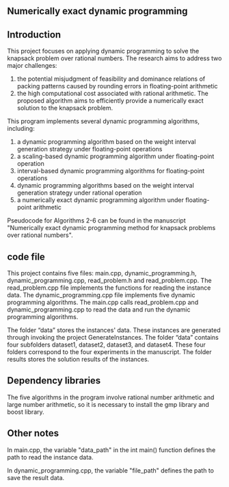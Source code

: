 ## Numerically exact dynamic programming
## Introduction
This project focuses on applying dynamic programming to solve the knapsack problem over rational numbers. The research aims to address two major challenges: 
1) the potential misjudgment of feasibility and dominance relations of packing patterns caused by rounding errors in floating-point arithmetic 
2) the high computational cost associated with rational arithmetic. The proposed algorithm aims to efficiently provide a numerically exact solution to the knapsack problem.

This program implements several dynamic programming algorithms, including:
1. a dynamic programming algorithm based on the weight interval generation strategy under floating-point operations
2. a scaling-based dynamic programming algorithm under floating-point operation
3. interval-based dynamic programming algorithms for floating-point operations
4. dynamic programming algorithms based on the weight interval generation strategy under rational operation
5. a numerically exact dynamic programming algorithm under floating-point arithmetic

Pseudocode for Algorithms 2-6 can be found in the manuscript "Numerically exact dynamic programming method for knapsack problems over rational numbers".


## code file
This project contains five files: main.cpp, dynamic_programming.h, dynamic_programming.cpp, read_problem.h and read_problem.cpp.
The read_problem.cpp file implements the functions for reading the instance data.
The dynamic_programming.cpp file implements five dynamic programming algorithms.
The main.cpp calls read_problem.cpp and dynamic_programming.cpp to read the data and run the dynamic programming algorithms.

The folder “data” stores the instances' data. These instances are generated through invoking the project GenerateInstances. The folder “data” contains four subfolders dataset1, dataset2, dataset3, and dataset4. These four folders correspond to the four experiments in the manuscript.
The folder results stores the solution results of the instances.

## Dependency libraries
The five algorithms in the program involve rational number arithmetic and large number arithmetic, so it is necessary to install the gmp library and boost library.


## Other notes
In main.cpp, the variable "data_path" in the int main() function defines the path to read the instance data.

In dynamic_programming.cpp, the variable "file_path" defines the path to save the result data.
